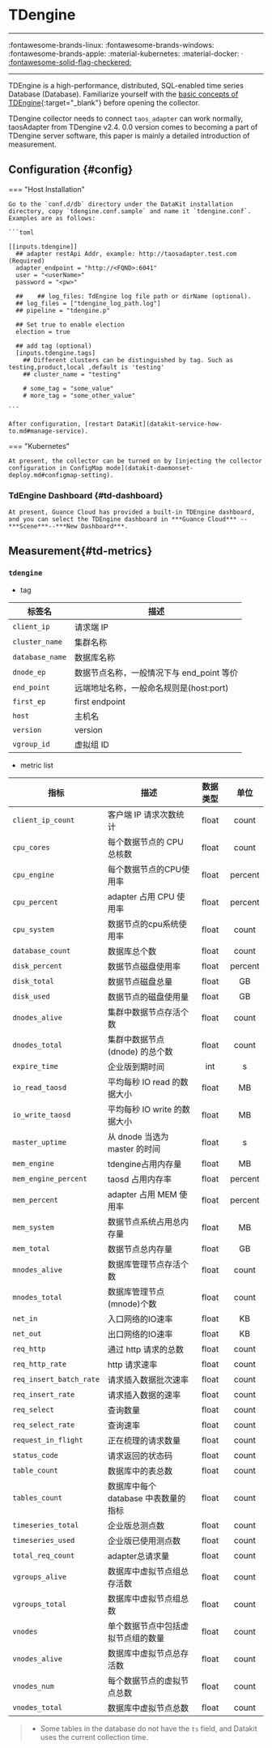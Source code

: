 
# TDengine
---

:fontawesome-brands-linux: :fontawesome-brands-windows: :fontawesome-brands-apple: :material-kubernetes: :material-docker:  · [:fontawesome-solid-flag-checkered:](index.md#legends "支持选举")

---

TDEngine is a high-performance, distributed, SQL-enabled time series Database (Database). Familiarize yourself with the [basic concepts of TDEngine](https://docs.taosdata.com/concept/){:target="_blank"} before opening the collector.

TDengine collector needs to connect `taos_adapter` can work normally, taosAdapter from TDengine v2.4. 0.0 version comes to becoming a part of TDengine server software, this paper is mainly a detailed introduction of measurement.

## Configuration  {#config}

=== "Host Installation"


    Go to the `conf.d/db` directory under the DataKit installation directory, copy `tdengine.conf.sample` and name it `tdengine.conf`. Examples are as follows:
    
    ```toml
        
    [[inputs.tdengine]]
      ## adapter restApi Addr, example: http://taosadapter.test.com  (Required)
      adapter_endpoint = "http://<FQND>:6041"
      user = "<userName>"
      password = "<pw>"
    
      ##    ## log_files: TdEngine log file path or dirName (optional).
      ## log_files = ["tdengine_log_path.log"]
      ## pipeline = "tdengine.p"
    
      ## Set true to enable election
      election = true
    	
      ## add tag (optional)
      [inputs.tdengine.tags]
    	## Different clusters can be distinguished by tag. Such as testing,product,local ,default is 'testing'
    	## cluster_name = "testing"
    
        # some_tag = "some_value"
        # more_tag = "some_other_value"
    
    ```
    
    After configuration, [restart DataKit](datakit-service-how-to.md#manage-service).


=== "Kubernetes"

    At present, the collector can be turned on by [injecting the collector configuration in ConfigMap mode](datakit-daemonset-deploy.md#configmap-setting).


### TdEngine Dashboard {#td-dashboard}

    At present, Guance Cloud has provided a built-in TDEngine dashboard, and you can select the TDEngine dashboard in ***Guance Cloud*** -- ***Scene***--***New Dashboard***.


## Measurement{#td-metrics}



### `tdengine`



- tag


| 标签名 | 描述    |
|  ----  | --------|
|`client_ip`|请求端 IP|
|`cluster_name`|集群名称|
|`database_name`|数据库名称|
|`dnode_ep`|数据节点名称，一般情况下与 end_point 等价|
|`end_point`|远端地址名称，一般命名规则是(host:port)|
|`first_ep`|first endpoint|
|`host`|主机名|
|`version`|version|
|`vgroup_id`|虚拟组 ID|

- metric list


| 指标 | 描述| 数据类型 | 单位   |
| ---- |---- | :---:    | :----: |
|`client_ip_count`|客户端 IP 请求次数统计|float|count|
|`cpu_cores`|每个数据节点的 CPU 总核数|float|count|
|`cpu_engine`|每个数据节点的CPU使用率|float|percent|
|`cpu_percent`|adapter 占用 CPU 使用率|float|percent|
|`cpu_system`|数据节点的cpu系统使用率|float|count|
|`database_count`|数据库总个数|float|count|
|`disk_percent`|数据节点磁盘使用率|float|percent|
|`disk_total`|数据节点磁盘总量|float|GB|
|`disk_used`|数据节点的磁盘使用量|float|GB|
|`dnodes_alive`|集群中数据节点存活个数|float|count|
|`dnodes_total`|集群中数据节点(dnode) 的总个数|float|count|
|`expire_time`|企业版到期时间|int|s|
|`io_read_taosd`|平均每秒 IO read 的数据大小|float|MB|
|`io_write_taosd`|平均每秒 IO write 的数据大小|float|MB|
|`master_uptime`|从 dnode 当选为 master 的时间|float|s|
|`mem_engine`|tdengine占用内存量|float|MB|
|`mem_engine_percent`|taosd 占用内存率|float|percent|
|`mem_percent`|adapter 占用 MEM 使用率|float|percent|
|`mem_system`|数据节点系统占用总内存量|float|MB|
|`mem_total`|数据节点总内存量|float|GB|
|`mnodes_alive`|数据库管理节点存活个数|float|count|
|`mnodes_total`|数据库管理节点(mnode)个数|float|count|
|`net_in`|入口网络的IO速率|float|KB|
|`net_out`|出口网络的IO速率|float|KB|
|`req_http`|通过 http 请求的总数|float|count|
|`req_http_rate`|http 请求速率|float|count|
|`req_insert_batch_rate`|请求插入数据批次速率|float|count|
|`req_insert_rate`|请求插入数据的速率|float|count|
|`req_select`|查询数量|float|count|
|`req_select_rate`|查询速率|float|count|
|`request_in_flight`|正在梳理的请求数量|float|count|
|`status_code`|请求返回的状态码|float|count|
|`table_count`|数据库中的表总数|float|count|
|`tables_count`|数据库中每个 database 中表数量的指标|float|count|
|`timeseries_total`|企业版总测点数|float|count|
|`timeseries_used`|企业版已使用测点数|float|count|
|`total_req_count`|adapter总请求量|float|count|
|`vgroups_alive`|数据库中虚拟节点组总存活数|float|count|
|`vgroups_total`|数据库中虚拟节点组总数|float|count|
|`vnodes`|单个数据节点中包括虚拟节点组的数量|float|count|
|`vnodes_alive`|数据库中虚拟节点总存活数|float|count|
|`vnodes_num`|每个数据节点的虚拟节点总数|float|count|
|`vnodes_total`|数据库中虚拟节点总数|float|count|



> - Some tables in the database do not have the `ts` field, and Datakit uses the current collection time.
